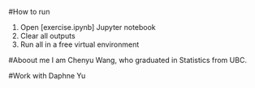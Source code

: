 
#How to run

1. Open [exercise.ipynb] Jupyter notebook
2. Clear all outputs
3. Run all in a free virtual environment

#Aboout me
I am Chenyu Wang, who graduated in Statistics from UBC.

#Work with Daphne Yu
